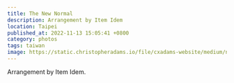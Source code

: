 ```yaml
---
title: The New Normal
description: Arrangement by Item Idem
location: Taipei
published_at: 2022-11-13 15:05:41 +0800
category: photos
tags: taiwan
image: https://static.christopheradams.io/file/cxadams-website/medium/nextcloud/Photos/Albums/2019/20190525-2357_Taipei_Cyril/20190525-2357_Taipei_Cyril_L1003569-0.jpg
---
```


Arrangement by Item Idem.
